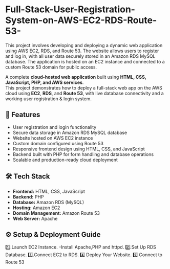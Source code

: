 # Full-Stack-User-Registration-System-on-AWS-EC2-RDS-Route-53-
This project involves developing and deploying a dynamic web application using AWS EC2, RDS, and Route 53. The website allows users to register and log in, with all user data securely stored in an Amazon RDS MySQL database. The application is hosted on an EC2 instance and connected to a custom Route 53 domain for public access.

A complete **cloud-hosted web application** built using **HTML, CSS, JavaScript, PHP, and AWS services**.  
This project demonstrates how to deploy a full-stack web app on the AWS cloud using **EC2**, **RDS**, and **Route 53**, with live database connectivity and a working user registration & login system.

## 🚀 Features
- User registration and login functionality  
- Secure data storage in Amazon RDS MySQL database  
- Website hosted on AWS EC2 instance  
- Custom domain configured using Route 53  
- Responsive frontend design using HTML, CSS, and JavaScript  
- Backend built with PHP for form handling and database operations  
- Scalable and production-ready cloud deployment

## 🛠️ Tech Stack
- **Frontend:** HTML, CSS, JavaScript  
- **Backend:** PHP  
- **Database:** Amazon RDS (MySQL)  
- **Hosting:** Amazon EC2  
- **Domain Management:** Amazon Route 53  
- **Web Server:** Apache  

## ⚙️ Setup & Deployment Guide

1️⃣.Launch EC2 Instance.
    -Install Apache,PHP and httpd.
2️⃣.Set Up RDS Database.
3️⃣.Connect EC2 to RDS.
4️⃣ Deploy Your Website.
5️⃣ Connect to Route 53

